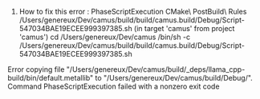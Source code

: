 1) How to fix this error :
PhaseScriptExecution CMake\ PostBuild\ Rules /Users/genereux/Dev/camus/build/build/camus.build/Debug/Script-547034BAE19ECEE999397385.sh (in target 'camus' from project 'camus')
    cd /Users/genereux/Dev/camus
    /bin/sh -c /Users/genereux/Dev/camus/build/build/camus.build/Debug/Script-547034BAE19ECEE999397385.sh

Error copying file "/Users/genereux/Dev/camus/build/_deps/llama_cpp-build/bin/default.metallib" to "/Users/genereux/Dev/camus/build/Debug/".
Command PhaseScriptExecution failed with a nonzero exit code